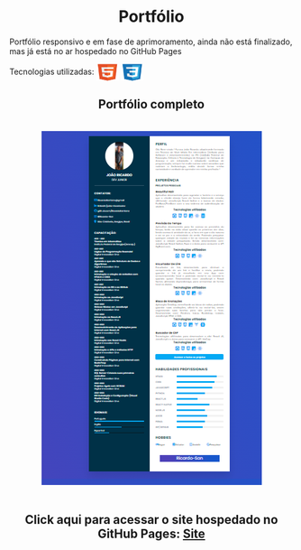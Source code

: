 <h1  align="center">Portfólio</h1>

<p>
    Portfólio responsivo e em fase de aprimoramento, ainda não está finalizado, mas já está no ar hospedado no GitHub Pages
</p>

<div>
    <p>Tecnologias utilizadas: <img align="center" alt="ricardo-HTML" height="30" width="40" src="https://raw.githubusercontent.com/devicons/devicon/master/icons/html5/html5-original.svg">
    <img align="center" alt="ricardo-CSS" height="30" width="40" src="https://raw.githubusercontent.com/devicons/devicon/master/icons/css3/css3-original.svg"></p>
</div>

<div align="center" >
    <h2>Portfólio completo</h2> <br>
    <img  src="./img-port-readme/img1.png" alt="Imagem da Front Page">
</div>

<br>

<h2 align="center">Click aqui para acessar o site hospedado no GitHub Pages: <a href="https://ricardosantanaevangelista.github.io/Portfolio/">Site</a></h2>
    


